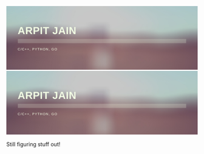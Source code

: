 ![#Arpit Jain, new to OSS](https://github.com/osBins/osBins/blob/main/banner.png)
<img src="banner.png" width=850>

<!--- <img src="https://img.shields.io/badge/Discord-7289DA?style=for-the-badge&logo=discord&logoColor=white" /> --->
Still figuring stuff out!
